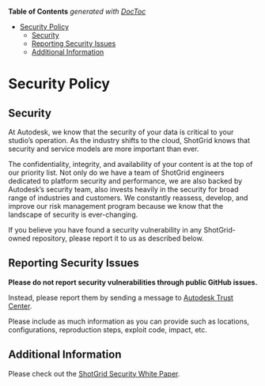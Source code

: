 <!-- START doctoc generated TOC please keep comment here to allow auto update -->
<!-- DON'T EDIT THIS SECTION, INSTEAD RE-RUN doctoc TO UPDATE -->
**Table of Contents**  *generated with [DocToc](https://github.com/thlorenz/doctoc)*

- [Security Policy](#security-policy)
  - [Security](#security)
  - [Reporting Security Issues](#reporting-security-issues)
  - [Additional Information](#additional-information)

<!-- END doctoc generated TOC please keep comment here to allow auto update -->

# Security Policy

## Security

At Autodesk, we know that the security of your data is critical to your studio’s
operation.
As the industry shifts to the cloud, ShotGrid knows that security and service
models are more important than ever.

The confidentiality, integrity, and availability of your content is at the top
of our priority list.
Not only do we have a team of ShotGrid engineers dedicated to platform security
and performance, we are also backed by Autodesk’s security team, also invests
heavily in the security for broad range of industries and customers.
We constantly reassess, develop, and improve our risk management program because
we know that the landscape of security is ever-changing.

If you believe you have found a security vulnerability in any ShotGrid-owned
repository, please report it to us as described below.


## Reporting Security Issues

**Please do not report security vulnerabilities through public GitHub issues.**

Instead, please report them by sending a message to
[Autodesk Trust Center](https://www.autodesk.com/trust/contact-us).

Please include as much information as you can provide such as locations,
configurations, reproduction steps, exploit code, impact, etc.


## Additional Information

Please check out the [ShotGrid Security White Paper](https://help.autodesk.com/view/SGSUB/ENU/?guid=SG_Administrator_ar_general_security_ar_security_white_paper_html).

